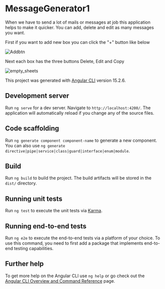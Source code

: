 # MessageGenerator1

When we have to send a lot of mails or messages at job
this application helps to make it quicker. 
You can add, delete and edit as many messages you want.

First if you want to add new box you can click the "+" button like below

![Addbtn](https://github.com/Karlz-Bandz/MessageGenerator1/assets/57764322/1a724112-0f17-4e13-8c6d-f01e58e0677d)

Next each box has the three buttons Delete, Edit and Copy

![empty_sheets](https://github.com/Karlz-Bandz/MessageGenerator1/assets/57764322/a999e01f-1ace-49f2-90ed-0c4549c100c1)























This project was generated with [Angular CLI](https://github.com/angular/angular-cli) version 15.2.6.

## Development server

Run `ng serve` for a dev server. Navigate to `http://localhost:4200/`. The application will automatically reload if you change any of the source files.

## Code scaffolding

Run `ng generate component component-name` to generate a new component. You can also use `ng generate directive|pipe|service|class|guard|interface|enum|module`.

## Build

Run `ng build` to build the project. The build artifacts will be stored in the `dist/` directory.

## Running unit tests

Run `ng test` to execute the unit tests via [Karma](https://karma-runner.github.io).

## Running end-to-end tests

Run `ng e2e` to execute the end-to-end tests via a platform of your choice. To use this command, you need to first add a package that implements end-to-end testing capabilities.

## Further help

To get more help on the Angular CLI use `ng help` or go check out the [Angular CLI Overview and Command Reference](https://angular.io/cli) page.
